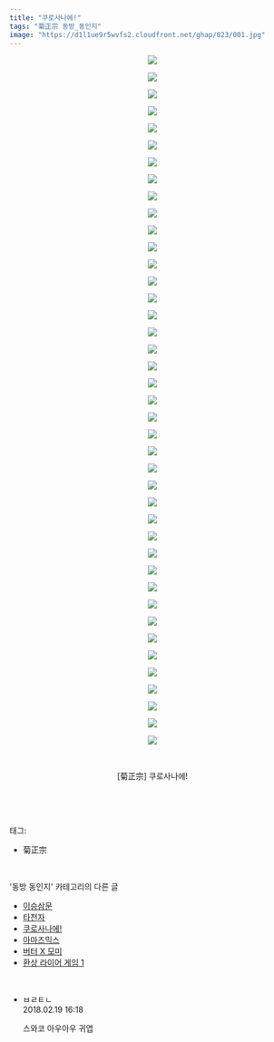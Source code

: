```yaml
---
title: "쿠로사나에!"
tags: "菊正宗 동방_동인지"
image: "https://d1l1ue9r5wvfs2.cloudfront.net/ghap/823/001.jpg"
---
```

<div class="article">
<p style="text-align: center; clear: none; float: none;"><img src="{{ site.imgserver9 }}/ghap/823/001.jpg"/></p>
<p style="text-align: center; clear: none; float: none;"><img src="{{ site.imgserver9 }}/ghap/823/002.jpg"/></p>
<p style="text-align: center; clear: none; float: none;"><img src="{{ site.imgserver9 }}/ghap/823/003.jpg"/></p>
<p style="text-align: center; clear: none; float: none;"><img src="{{ site.imgserver9 }}/ghap/823/004.jpg"/></p>
<p style="text-align: center; clear: none; float: none;"><img src="{{ site.imgserver9 }}/ghap/823/005.jpg"/></p>
<p style="text-align: center; clear: none; float: none;"><img src="{{ site.imgserver9 }}/ghap/823/006.jpg"/></p>
<p style="text-align: center; clear: none; float: none;"><img src="{{ site.imgserver9 }}/ghap/823/007.jpg"/></p>
<p style="text-align: center; clear: none; float: none;"><img src="{{ site.imgserver9 }}/ghap/823/008.jpg"/></p>
<p style="text-align: center; clear: none; float: none;"><img src="{{ site.imgserver9 }}/ghap/823/009.jpg"/></p>
<p style="text-align: center; clear: none; float: none;"><img src="{{ site.imgserver9 }}/ghap/823/010.jpg"/></p>
<p style="text-align: center; clear: none; float: none;"><img src="{{ site.imgserver9 }}/ghap/823/011.jpg"/></p>
<p style="text-align: center; clear: none; float: none;"><img src="{{ site.imgserver9 }}/ghap/823/012.jpg"/></p>
<p style="text-align: center; clear: none; float: none;"><img src="{{ site.imgserver9 }}/ghap/823/013.jpg"/></p>
<p style="text-align: center; clear: none; float: none;"><img src="{{ site.imgserver9 }}/ghap/823/014.jpg"/></p>
<p style="text-align: center; clear: none; float: none;"><img src="{{ site.imgserver9 }}/ghap/823/015.jpg"/></p>
<p style="text-align: center; clear: none; float: none;"><img src="{{ site.imgserver9 }}/ghap/823/016.jpg"/></p>
<p style="text-align: center; clear: none; float: none;"><img src="{{ site.imgserver9 }}/ghap/823/017.jpg"/></p>
<p style="text-align: center; clear: none; float: none;"><img src="{{ site.imgserver9 }}/ghap/823/018.jpg"/></p>
<p style="text-align: center; clear: none; float: none;"><img src="{{ site.imgserver9 }}/ghap/823/019.jpg"/></p>
<p style="text-align: center; clear: none; float: none;"><img src="{{ site.imgserver9 }}/ghap/823/020.jpg"/></p>
<p style="text-align: center; clear: none; float: none;"><img src="{{ site.imgserver9 }}/ghap/823/021.jpg"/></p>
<p style="text-align: center; clear: none; float: none;"><img src="{{ site.imgserver9 }}/ghap/823/022.jpg"/></p>
<p style="text-align: center; clear: none; float: none;"><img src="{{ site.imgserver9 }}/ghap/823/023.jpg"/></p>
<p style="text-align: center; clear: none; float: none;"><img src="{{ site.imgserver9 }}/ghap/823/024.jpg"/></p>
<p style="text-align: center; clear: none; float: none;"><img src="{{ site.imgserver9 }}/ghap/823/025.jpg"/></p>
<p style="text-align: center; clear: none; float: none;"><img src="{{ site.imgserver9 }}/ghap/823/026.jpg"/></p>
<p style="text-align: center; clear: none; float: none;"><img src="{{ site.imgserver9 }}/ghap/823/027.jpg"/></p>
<p style="text-align: center; clear: none; float: none;"><img src="{{ site.imgserver9 }}/ghap/823/028.jpg"/></p>
<p style="text-align: center; clear: none; float: none;"><img src="{{ site.imgserver9 }}/ghap/823/029.jpg"/></p>
<p style="text-align: center; clear: none; float: none;"><img src="{{ site.imgserver9 }}/ghap/823/030.jpg"/></p>
<p style="text-align: center; clear: none; float: none;"><img src="{{ site.imgserver9 }}/ghap/823/031.jpg"/></p>
<p style="text-align: center; clear: none; float: none;"><img src="{{ site.imgserver9 }}/ghap/823/032.jpg"/></p>
<p style="text-align: center; clear: none; float: none;"><img src="{{ site.imgserver9 }}/ghap/823/033.jpg"/></p>
<p style="text-align: center; clear: none; float: none;"><img src="{{ site.imgserver9 }}/ghap/823/034.jpg"/></p>
<p style="text-align: center; clear: none; float: none;"><img src="{{ site.imgserver9 }}/ghap/823/035.jpg"/></p>
<p style="text-align: center; clear: none; float: none;"><img src="{{ site.imgserver9 }}/ghap/823/036.jpg"/></p>
<p style="text-align: center; clear: none; float: none;"><img src="{{ site.imgserver9 }}/ghap/823/037.jpg"/></p>
<p style="text-align: center; clear: none; float: none;"><img src="{{ site.imgserver9 }}/ghap/823/038.jpg"/></p>
<p style="text-align: center; clear: none; float: none;"><img src="{{ site.imgserver9 }}/ghap/823/039.jpg"/></p>
<p style="text-align: center; clear: none; float: none;"><img src="{{ site.imgserver9 }}/ghap/823/040.jpg"/></p>
<p style="text-align: center; clear: none; float: none;"><img src="{{ site.imgserver9 }}/ghap/823/041.jpg"/></p>
<p style="text-align: center; clear: none; float: none;"><br/></p>
<p style="text-align: center; clear: none; float: none;">[菊正宗] 쿠로사나에!</p>
<p><br/></p>
</div><br/>
<div class="tagTrail">
<p>태그: </p>
<ul>
<li>菊正宗</li>
</ul>
</div><br/>
<div class="another">
<p>'동방 동인지' 카테고리의 다른 글</p>
<ul>
<li><a href="/ghap_826">이승삼문</a></li>
<li><a href="/ghap_825">타천자</a></li>
<li><a href="/ghap_823">쿠로사나에!</a></li>
<li><a href="/ghap_822">아마즈믹스</a></li>
<li><a href="/ghap_821">버터 X 모미</a></li>
<li><a href="/ghap_820">환상 라이어 게임 1</a></li>
</ul>
</div><br/>
<div class="cb_module cb_fluid">
<div class="cb_wrt cb_profile">
<div class="comment">
<ul>
<li class="cb_thumb_off" id="comment15202606">
<div class="cb_comment_area">
<div class="cb_info_area">
<div class="cb_section">
<span class="cb_nick_name">ㅂㄹㅌㄴ</span>
</div>
<div class="cb_section">
<span class="cb_date">2018.02.19 16:18 </span>
</div>
</div>
<div class="cb_dsc_comment">
<p class="cb_dsc">
											스와코 아우아우 귀엽
										</p>
</div>
</div></li>
</ul>
</div>
</div><!-- commentList close -->
</div><br/>
